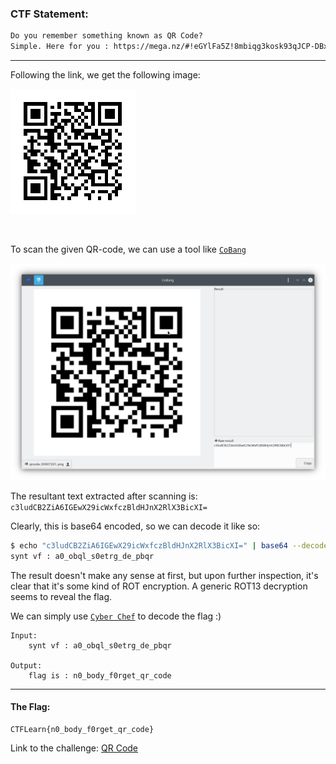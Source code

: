 ### CTF Statement:
```txt
Do you remember something known as QR Code?
Simple. Here for you : https://mega.nz/#!eGYlFa5Z!8mbiqg3kosk93qJCP-DBxIilHH2rf7iIVY-kpwyrx-0
```

---

Following the link, we get the following image:

![qr](qrcode.39907201.png)

<br>

To scan the given QR-code, we can use a tool like [`CoBang`](https://github.com/hongquan/CoBang)

![cobang](cobang_ss.png)

The resultant text extracted after scanning is: `c3ludCB2ZiA6IGEwX29icWxfczBldHJnX2RlX3BicXI=`

Clearly, this is base64 encoded, so we can decode it like so:

```zsh
$ echo "c3ludCB2ZiA6IGEwX29icWxfczBldHJnX2RlX3BicXI=" | base64 --decode
synt vf : a0_obql_s0etrg_de_pbqr
```

The result doesn't make any sense at first, but upon further inspection, it's clear that it's some kind of ROT encryption. A generic ROT13 decryption seems to reveal the flag.

We can simply use [`Cyber Chef`](https://gchq.github.io/CyberChef/) to decode the flag :)


```
Input:
    synt vf : a0_obql_s0etrg_de_pbqr

Output:
    flag is : n0_body_f0rget_qr_code
```
---


#### The Flag:
    CTFLearn{n0_body_f0rget_qr_code}


Link to the challenge: [QR Code](https://ctflearn.com/challenge/228)
